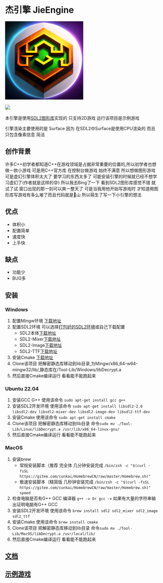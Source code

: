 # 杰引擎 JieEngine

![](https://raw.githubusercontent.com/ZZHENJIE/JieEngine-TestGame/master/Resource/Logo.png)

![](https://www.libsdl.org/media/SDL_logo.png)

本引擎是使用[SDL2图形库](https://www.libsdl.org/)实现的 只支持2D游戏 运行该项目是示例游戏

引擎渲染主要使用的是 Surface 因为 在SDL2中Surface是使用CPU渲染的 而且只包含像素信息 简洁

## 创作背景
许多C++初学者都知道C++在游戏领域是占据非常重要的位置的,所以初学者也想做一款小游戏 可是用C++官方库 在控制台做游戏 始终不满意 所以想做图形游戏 可是虚幻引擎体积太大了 要学习的东西太多了 可能安装引擎的时候就已经不想学习虚幻了(作者就是这样的😰) 所以我去Bing了一下 看到SDL2图形库感觉不错 就试了试 窗口出现的那一刻可以爽一整天了 可是当我用他开始写游戏时 才知道用图形库写游戏有多么难了而且代码就是💩山 所以萌生了写一下小引擎的想法

## 优点
* 体积小
* 配置简单
* 速度快
* 上手快

## 缺点
* 功能少
* BUG多

## 安装

### Windows
1. 配置Mingw环境 [下载地址](https://github.com/niXman/mingw-builds-binaries/releases)
2. 配置SDL2环境 可以选择[打包好的SDL2环境](https://zhongzhenjie.lanzoum.com/iTktU0yuujwb)或自己下载配置
    * SDL2本体[下载地址](https://github.com/libsdl-org/SDL/releases)
    * SDL2-Mixer[下载地址](https://github.com/libsdl-org/SDL_mixer/releases)
    * SDL2-Image[下载地址](https://github.com/libsdl-org/SDL_image/releases)
    * SDL2-TTF[下载地址](https://github.com/libsdl-org/SDL_ttf/releases)
3. 安装Cmake [下载地址](https://cmake.org/download/)
4. Clone该项目 把解密静态库移动到lib目录,为Mingw/x86_64-w64-mingw32/lib/,静态库在/Tool-Lib/Windows/libDecrypt.a
5. 然后直接Cmake编译运行 看看能不能跑起来

### Ubuntu 22.04
1. 安装GCC G++ 使用该命令 `sudo apt-get install gcc g++`
2. 安装SDL2开发环境 使用该命令 `sudo apt-get install libsdl2-2.0 libsdl2-dev libsdl2-mixer-dev libsdl2-image-dev libsdl2-ttf-dev`
3. 安装Cmake 使用该命令 `sudo apt-get install cmake`
4. Clone该项目 把解密静态库移动到lib目录 命令`sudo mv ./Tool-Lib/Linux/libDecrypt.a /usr/lib/x86_64-linux-gnu/`
5. 然后直接Cmake编译运行 看看能不能跑起来

### MacOS
1. 安装brew
    * 常规安装脚本（推荐 完全体 几分钟安装完成
        `/bin/zsh -c "$(curl -fsSL https://gitee.com/cunkai/HomebrewCN/raw/master/Homebrew.sh)"`
    * 极速安装脚本（精简版 几秒钟安装完成
        `/bin/zsh -c "$(curl -fsSL https://gitee.com/cunkai/HomebrewCN/raw/master/Homebrew.sh)" speed`
2. 检查电脑是否有G++ GCC 编译器 `g++ -v Or gcc -v` 如果有大量的字符串输出证明电脑有G++ GCC
3. 安装SDL2开发环境 使用该命令 `brew install sdl2 sdl2_mixer sdl2_image sdl2_ttf`
4. 安装Cmake 使用该命令 `brew install cmake`
4. Clone该项目 把解密静态库移动到lib目录 命令`sudo mv ./Tool-Lib/MacOS/libDecrypt.a /usr/local/lib/`
5. 然后直接Cmake编译运行 看看能不能跑起来

## [文档](https://www.zzjmbox.tk/)

## [示例游戏](https://github.com/ZZHENJIE/JieEngine-TestGame)